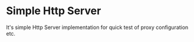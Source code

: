 # Simple Http Server

It's simple Http Server implementation for quick test of proxy configuration etc.
